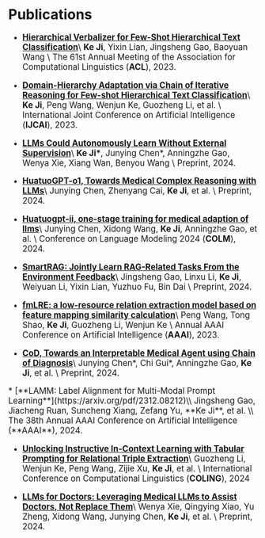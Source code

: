 # Publications

<div class='paper-box-text' style="font-size: larger;" markdown="1">

* [**Hierarchical Verbalizer for Few-Shot Hierarchical Text Classification**](https://aclanthology.org/2023.acl-long.164.pdf)\\
**Ke Ji**, Yixin Lian, Jingsheng Gao, Baoyuan Wang \\
The 61st Annual Meeting of the Association for Computational Linguistics (**ACL**), 2023.

</div>

<div class='paper-box-text' style="font-size: larger;" markdown="1">

* [**Domain-Hierarchy Adaptation via Chain of Iterative Reasoning for Few-shot Hierarchical Text Classification**](https://arxiv.org/pdf/2407.08959)\\
**Ke Ji**, Peng Wang, Wenjun Ke, Guozheng Li, et al. \\
International Joint Conference on Artificial Intelligence (**IJCAI**), 2023.

</div>

<div class='paper-box-text' style="font-size: larger;" markdown="1">

* [**LLMs Could Autonomously Learn Without External Supervision**](https://arxiv.org/pdf/2406.00606)\\
**Ke Ji\***, Junying Chen*, Anningzhe Gao, Wenya Xie, Xiang Wan, Benyou Wang \\
Preprint, 2024.
</div>

<div class='paper-box-text' style="font-size: larger;" markdown="1">

* [**HuatuoGPT-o1, Towards Medical Complex Reasoning with LLMs**](https://arxiv.org/abs/2412.18925)\\
Junying Chen, Zhenyang Cai, **Ke Ji**, et al. \\
Preprint, 2024.
</div>

<div class='paper-box-text' style="font-size: larger;" markdown="1">

* [**Huatuogpt-ii, one-stage training for medical adaption of llms**](https://openreview.net/pdf?id=eJ3cHNu7ss)\\
Junying Chen, Xidong Wang, **Ke Ji**, Anningzhe Gao, et al. \\
Conference on Language Modeling 2024 (**COLM**), 2024.
</div>

<div class='paper-box-text' style="font-size: larger;" markdown="1">

* [**SmartRAG: Jointly Learn RAG-Related Tasks From the Environment Feedback**](https://arxiv.org/pdf/2410.18141)\\
Jingsheng Gao, Linxu Li, **Ke Ji**, Weiyuan Li, Yixin Lian, Yuzhuo Fu, Bin Dai \\
Preprint, 2024.
</div>

<div class='paper-box-text' style="font-size: larger;" markdown="1">

* [**fmLRE: a low-resource relation extraction model based on feature mapping similarity calculation**](https://arxiv.org/abs/2311.09774)\\
Peng Wang, Tong Shao, **Ke Ji**, Guozheng Li, Wenjun Ke \\
Annual AAAI Conference on Artificial Intelligence (**AAAI**), 2023.

</div>


<div class='paper-box-text' style="font-size: larger;" markdown="1">

* [**CoD, Towards an Interpretable Medical Agent using Chain of Diagnosis**](https://arxiv.org/pdf/2407.13301)\\
Junying Chen\*, Chi Gui\*, Anningzhe Gao, **Ke Ji**, et al. \\
Preprint, 2024.
</div>

<div class='paper-box-text' style="font-size: larger;" markdown="1">
* [**LAMM: Label Alignment for Multi-Modal Prompt Learning**](https://arxiv.org/pdf/2312.08212)\\
Jingsheng Gao, Jiacheng Ruan, Suncheng Xiang, Zefang Yu, **Ke Ji**, et al. \\
The 38th Annual AAAI Conference on Artificial Intelligence (**AAAI**), 2024.

</div>

<div class='paper-box-text' style="font-size: larger;" markdown="1">

* [**Unlocking Instructive In-Context Learning with Tabular Prompting for Relational Triple Extraction**](https://arxiv.org/pdf/2402.13741)\\
Guozheng Li, Wenjun Ke, Peng Wang, Zijie Xu, **Ke Ji**, et al. \\
International Conference on Computational Linguistics (**COLING**), 2024
</div>

<div class='paper-box-text' style="font-size: larger;" markdown="1">


* [**LLMs for Doctors: Leveraging Medical LLMs to Assist Doctors, Not Replace Them**](https://arxiv.org/pdf/2406.18034)\\
Wenya Xie, Qingying Xiao, Yu Zheng, Xidong Wang, Junying Chen, **Ke Ji**, et al. \\
Preprint, 2024.
</div>
